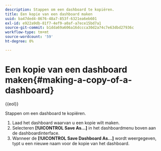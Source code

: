 ```yaml
---
description: Stappen om een dashboard te kopiëren.
title: Een kopie van een dashboard maken
uuid: ba47ded4-8676-48a7-853f-6321ea6eb601
exl-id: e922a9db-81f7-4ef9-a0af-a7ece15bd7a1
source-git-commit: b1dda69a606a16dccca30d2a74c7e63dbd27936c
workflow-type: tm+mt
source-wordcount: '59'
ht-degree: 0%

---
```


# Een kopie van een dashboard maken{#making-a-copy-of-a-dashboard}

{{eol}}

Stappen om een dashboard te kopiëren.

1. Laad het dashboard waarvan u een kopie wilt maken.
1. Selecteren **[!UICONTROL Save As…]** in het dashboardmenu boven aan de dashboardinterface.
1. Wanneer de **[!UICONTROL Save Dashboard As…]** wordt weergegeven, typt u een nieuwe naam voor de kopie van het dashboard.

